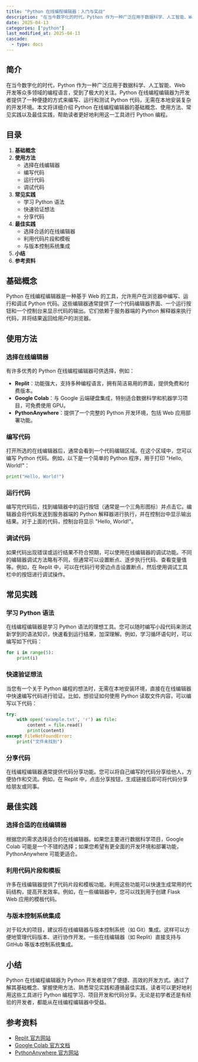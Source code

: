 ```yaml
---
title: "Python 在线编程编辑器：入门与实战"
description: "在当今数字化的时代，Python 作为一种广泛应用于数据科学、人工智能、Web 开发等众多领域的编程语言，受到了极大的关注。Python 在线编程编辑器为开发者提供了一种便捷的方式来编写、运行和测试 Python 代码，无需在本地安装复杂的开发环境。本文将详细介绍 Python 在线编程编辑器的基础概念、使用方法、常见实践以及最佳实践，帮助读者更好地利用这一工具进行 Python 编程。"
date: 2025-04-13
categories: ["python"]
last_modified_at: 2025-04-13
cascade:
  - type: docs
---
```



## 简介
在当今数字化的时代，Python 作为一种广泛应用于数据科学、人工智能、Web 开发等众多领域的编程语言，受到了极大的关注。Python 在线编程编辑器为开发者提供了一种便捷的方式来编写、运行和测试 Python 代码，无需在本地安装复杂的开发环境。本文将详细介绍 Python 在线编程编辑器的基础概念、使用方法、常见实践以及最佳实践，帮助读者更好地利用这一工具进行 Python 编程。

<!-- more -->
## 目录
1. **基础概念**
2. **使用方法**
    - 选择在线编辑器
    - 编写代码
    - 运行代码
    - 调试代码
3. **常见实践**
    - 学习 Python 语法
    - 快速验证想法
    - 分享代码
4. **最佳实践**
    - 选择合适的在线编辑器
    - 利用代码片段和模板
    - 与版本控制系统集成
5. **小结**
6. **参考资料**

## 基础概念
Python 在线编程编辑器是一种基于 Web 的工具，允许用户在浏览器中编写、运行和调试 Python 代码。这些编辑器通常提供了一个代码编辑器界面、一个运行按钮和一个控制台来显示代码的输出。它们依赖于服务器端的 Python 解释器来执行代码，并将结果返回给用户的浏览器。

## 使用方法

### 选择在线编辑器
有许多优秀的 Python 在线编程编辑器可供选择，例如：
- **Replit**：功能强大，支持多种编程语言，拥有简洁易用的界面，提供免费和付费版本。
- **Google Colab**：与 Google 云端硬盘集成，特别适合数据科学和机器学习项目，可免费使用 GPU。
- **PythonAnywhere**：提供了一个完整的 Python 开发环境，包括 Web 应用部署功能。

### 编写代码
打开所选的在线编辑器后，通常会看到一个代码编辑区域。在这个区域中，您可以编写 Python 代码。例如，以下是一个简单的 Python 程序，用于打印 "Hello, World!"：

```python
print("Hello, World!")
```

### 运行代码
编写完代码后，找到编辑器中的运行按钮（通常是一个三角形图标）并点击它。编辑器会将代码发送到服务器端的 Python 解释器进行执行，并在控制台中显示输出结果。对于上面的代码，控制台将显示 "Hello, World!"。

### 调试代码
如果代码出现错误或运行结果不符合预期，可以使用在线编辑器的调试功能。不同的编辑器调试方法略有不同，但通常可以设置断点、逐步执行代码、查看变量值等。例如，在 Replit 中，可以在代码行号旁边点击设置断点，然后使用调试工具栏中的按钮进行调试操作。

## 常见实践

### 学习 Python 语法
在线编程编辑器是学习 Python 语法的理想工具。您可以随时编写小段代码来测试新学到的语法知识，快速看到运行结果，加深理解。例如，学习循环语句时，可以编写如下代码：

```python
for i in range(5):
    print(i)
```

### 快速验证想法
当您有一个关于 Python 编程的想法时，无需在本地安装环境，直接在在线编辑器中快速编写代码进行验证。比如，想验证如何使用 Python 读取文件内容，可以编写以下代码：

```python
try:
    with open('example.txt', 'r') as file:
        content = file.read()
        print(content)
except FileNotFoundError:
    print("文件未找到")
```

### 分享代码
在线编程编辑器通常提供代码分享功能。您可以将自己编写的代码分享给他人，方便协作和交流。例如，在 Replit 中，点击分享按钮，生成链接后即可将代码分享给朋友或同事。

## 最佳实践

### 选择合适的在线编辑器
根据您的需求选择适合的在线编辑器。如果您主要进行数据科学项目，Google Colab 可能是一个不错的选择；如果您希望有更全面的开发环境和部署功能，PythonAnywhere 可能更适合。

### 利用代码片段和模板
许多在线编辑器提供了代码片段和模板功能。利用这些功能可以快速生成常用的代码结构，提高开发效率。例如，在一些编辑器中，您可以找到用于创建 Flask Web 应用的模板代码。

### 与版本控制系统集成
对于较大的项目，建议将在线编辑器与版本控制系统（如 Git）集成。这样可以方便地管理代码版本、进行协作开发。一些在线编辑器（如 Replit）直接支持与 GitHub 等版本控制系统集成。

## 小结
Python 在线编程编辑器为 Python 开发者提供了便捷、高效的开发方式。通过了解其基础概念、掌握使用方法、熟悉常见实践和遵循最佳实践，读者可以更好地利用这些工具进行 Python 编程学习、项目开发和代码分享。无论是初学者还是有经验的开发者，都能从在线编程编辑器中受益。

## 参考资料
- [Replit 官方网站](https://replit.com/)
- [Google Colab 官方文档](https://colab.research.google.com/docs/intro.ipynb)
- [PythonAnywhere 官方网站](https://www.pythonanywhere.com/)
